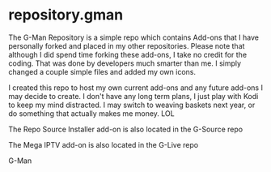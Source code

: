 # repository.gman

The G-Man Repository is a simple repo which contains Add-ons that I have personally forked and placed in my other repositories. Please note that although I did spend time forking these add-ons, I take no credit for the coding. That was done by developers much smarter than me. I simply changed a couple simple files and added my own icons.

I created this repo to host my own current add-ons and any future add-ons I may decide to create. I don't have any long term plans, I just play with Kodi to keep my mind distracted. I may switch to weaving baskets next year, or do something that actually makes me money. LOL

The Repo Source Installer add-on is also located in the G-Source repo

The Mega IPTV add-on is also located in the G-Live repo

G-Man
 
